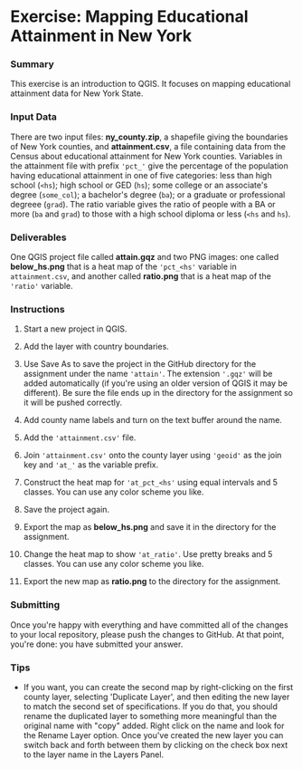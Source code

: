 # Exercise: Mapping Educational Attainment in New York

### Summary

This exercise is an introduction to QGIS. It focuses on mapping 
educational attainment data for New York State.

### Input Data

There are two input files: **ny_county.zip**, a shapefile 
giving the boundaries of New York counties, and **attainment.csv**, a 
file containing data from the Census about educational attainment for 
New York counties. Variables in the attainment file with prefix 
`'pct_'` give the percentage of the 
population having educational attainment in one of five categories: 
less than high school (`<hs`); high school or GED (`hs`); some college 
or an associate's degree (`some_col`); a bachelor's degree (`ba`); or a 
graduate or professional degreee (`grad`). The ratio variable gives 
the ratio of people with a BA or more (`ba` and `grad`) to those 
with a high school diploma or less (`<hs` and `hs`). 

### Deliverables

One QGIS project file called **attain.gqz** and two PNG images: one called
**below_hs.png** that is a heat map of the `'pct_<hs'` variable in 
`attainment.csv`, and another called **ratio.png** that is a heat map of 
the `'ratio'` variable. 

### Instructions

1. Start a new project in QGIS.

1. Add the layer with country boundaries.

1. Use Save As to save the project in the GitHub directory for the 
assignment under the name `'attain'`. The extension `'.gqz'` will 
be added automatically (if you're using an older version of QGIS it 
may be different). Be sure the file ends up in the directory for the 
assignment so it will be pushed correctly. 

1. Add county name labels and turn on the text buffer around the name.

1. Add the `'attainment.csv'` file.

1. Join `'attainment.csv'` onto the county layer using `'geoid'` as the 
join key and `'at_'` as the variable prefix.

1. Construct the heat map for `'at_pct_<hs'` using equal intervals and 5 
classes. You can use any color scheme you like.

1. Save the project again.

1. Export the map as **below_hs.png** and save it in the directory 
for the assignment.

1. Change the heat map to show `'at_ratio'`. Use pretty breaks and
5 classes. You can use any color scheme you like.

1. Export the new map as **ratio.png** to the directory for the assignment.

### Submitting

Once you're happy with everything and have committed all of the changes to
your local repository, please push the changes to GitHub. At that point, 
you're done: you have submitted your answer.

### Tips

+ If you want, you can create the second map by right-clicking on the first
county layer, selecting 'Duplicate Layer', and then editing the new layer
to match the second set of specifications. If you do that, you should 
rename the duplicated layer to something more meaningful than the original
name with "copy" added. Right click on the name and look for the Rename 
Layer option. Once you've created the new layer you can switch back and 
forth between them by clicking on the check box next to the layer name 
in the Layers Panel.
